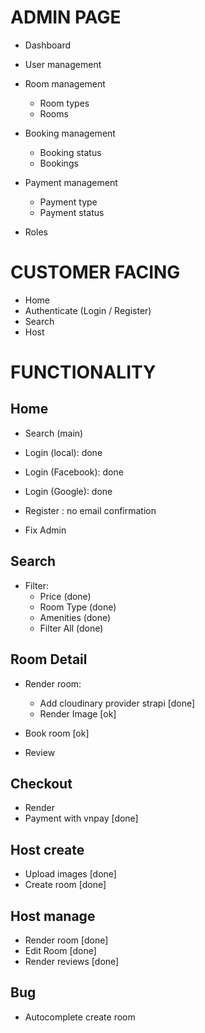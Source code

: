 # ADMIN PAGE

- Dashboard

- User management

- Room management

  - Room types
  - Rooms

- Booking management

  - Booking status
  - Bookings

- Payment management
  - Payment type
  - Payment status
- Roles

# CUSTOMER FACING

- Home
- Authenticate (Login / Register)
- Search
- Host

# FUNCTIONALITY

## Home

- Search (main)
- Login (local): done
- Login (Facebook): done
- Login (Google): done
- Register : no email confirmation

- Fix Admin

## Search

- Filter:
  - Price (done)
  - Room Type (done)
  - Amenities (done)
  - Filter All (done)

## Room Detail

- Render room:
  - Add cloudinary provider strapi [done]
  - Render Image [ok]
- Book room [ok]

- Review

## Checkout

- Render
- Payment with vnpay [done]

## Host create

- Upload images [done]
- Create room [done]

## Host manage

- Render room [done]
- Edit Room [done]
- Render reviews [done]

## Bug

- Autocomplete create room
